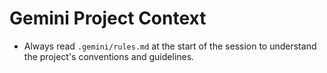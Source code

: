 # Gemini Project Context

-   Always read `.gemini/rules.md` at the start of the session to understand the project's conventions and guidelines.
